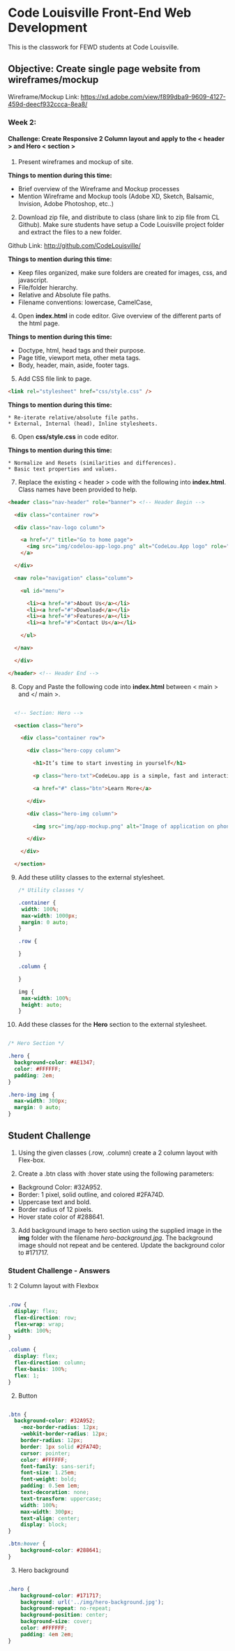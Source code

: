 # Code Louisville Front-End Web Development

This is the classwork for FEWD students at Code Louisville.

## Objective: Create single page website from wireframes/mockup

Wireframe/Mockup Link: https://xd.adobe.com/view/f899dba9-9609-4127-459d-deecf932ccca-8ea8/


### Week 2: ###

#### Challenge: Create Responsive 2 Column layout and apply to the < header > and Hero < section > ####

1. Present wireframes and mockup of site.

**Things to mention during this time:**

  * Brief overview of the Wireframe and Mockup processes
  * Mention Wireframe and Mockup tools (Adobe XD, Sketch, Balsamic, Invision, Adobe Photoshop, etc..)

2. Download zip file, and distribute to class (share link to zip file from CL Github). Make sure students have setup a Code Louisville project folder and extract the files to a new folder.

Github Link: http://github.com/CodeLouisville/

**Things to mention during this time:**

  * Keep files organized, make sure folders are created for images, css, and javascript.
  * File/folder hierarchy.
  * Relative and Absolute file paths.
  * Filename conventions: lowercase, CamelCase,  

4. Open **index.html** in code editor. Give overview of the different parts of the html page.

**Things to mention during this time:**

  * Doctype, html, head tags and their purpose.
  * Page title, viewport meta, other meta tags.
  * Body, header, main, aside, footer tags.

5. Add CSS file link to page.

  ```html
<link rel="stylesheet" href="css/style.css" />
  ```

  **Things to mention during this time:**

    * Re-iterate relative/absolute file paths.
    * External, Internal (head), Inline stylesheets.

6. Open **css/style.css** in code editor.

  **Things to mention during this time:**

    * Normalize and Resets (similarities and differences).
    * Basic text properties and values.

7. Replace the existing < header > code with the following into **index.html**. Class names have been provided to help.


```html
<header class="nav-header" role="banner"> <!-- Header Begin -->

  <div class="container row">

  <div class="nav-logo column">

    <a href="/" title="Go to home page">
      <img src="img/codelou-app-logo.png" alt="CodeLou.App logo" role="img" />
    </a>

  </div>

  <nav role="navigation" class="column">

    <ul id="menu">

      <li><a href="#">About Us</a></li>
      <li><a href="#">Download</a></li>
      <li><a href="#">Features</a></li>
      <li><a href="#">Contact Us</a></li>

    </ul>

  </nav>

  </div>

</header> <!-- Header End -->
  ```

8. Copy and Paste the following code into **index.html** between < main > and </ main >.

  ```html

    <!-- Section: Hero -->

    <section class="hero">

      <div class="container row">

        <div class="hero-copy column">

          <h1>It’s time to start investing in yourself</h1>

          <p class="hero-txt">CodeLou.app is a simple, fast and interactive app, to learn any programming language. Our learning platform is available in Android, iOS and web with over 6 Million+ downloads worldwide.</p>

          <a href="#" class="btn">Learn More</a>

        </div>

        <div class="hero-img column">

          <img src="img/app-mockup.png" alt="Image of application on phone" />

        </div>

      </div>

    </section>

  ```

9. Add these utility classes to the external stylesheet.

   ```css
   /* Utility classes */

   .container {
   	width: 100%;
   	max-width: 1000px;
   	margin: 0 auto;
   }

   .row {

   }

   .column {

   }

   img {
   	max-width: 100%;
   	height: auto;
   }
   ```


10. Add these classes for the **Hero** section to the external stylesheet.

  ```css

  /* Hero Section */

  .hero {
  	background-color: #AE1347;
  	color: #FFFFFF;
  	padding: 2em;
  }

  .hero-img img {
  	max-width: 300px;
  	margin: 0 auto;
  }

  ```

## Student Challenge ##

1. Using the given classes (.row, .column) create a 2 column layout with Flex-box.

2. Create a .btn class with :hover state using the following parameters:

  * Background Color: #32A952.
  * Border: 1 pixel, solid outline, and colored #2FA74D.
  * Uppercase text and bold.
  * Border radius of 12 pixels.
  * Hover state color of #288641.

3. Add background image to hero section using the supplied image in the **img** folder with the filename *hero-background.jpg*. The background image should not repeat and be centered. Update the background color to #171717.

### Student Challenge - Answers ###

1: 2 Column layout with Flexbox


  ```css

  .row {
  	display: flex;
  	flex-direction: row;
  	flex-wrap: wrap;
  	width: 100%;
  }

  .column {
  	display: flex;
  	flex-direction: column;
  	flex-basis: 100%;
  	flex: 1;
  }

  ```

2. Button

```css

.btn {
  background-color: #32A952;
	-moz-border-radius: 12px;
	-webkit-border-radius: 12px;
	border-radius: 12px;
	border: 1px solid #2FA74D;
	cursor: pointer;
	color: #FFFFFF;
	font-family: sans-serif;
	font-size: 1.25em;
	font-weight: bold;
	padding: 0.5em 1em;
	text-decoration: none;
	text-transform: uppercase;
	width: 100%;
	max-width: 300px;
	text-align: center;
	display: block;
}

.btn:hover {
	background-color: #288641;
}

```

3. Hero background

```css

.hero {
	background-color: #171717;
	background: url('../img/hero-background.jpg');
	background-repeat: no-repeat;
	background-position: center;
	background-size: cover;
	color: #FFFFFF;
	padding: 4em 2em;
}

```
